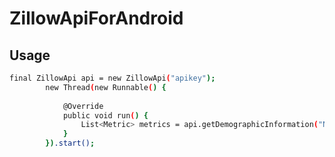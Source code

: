 ZillowApiForAndroid
===================

Usage
--------------

```sh
final ZillowApi api = new ZillowApi("apikey");
		new Thread(new Runnable() {
			
			@Override
			public void run() {
				List<Metric> metrics = api.getDemographicInformation("NJ", "hoboken");
			}
		}).start();
```